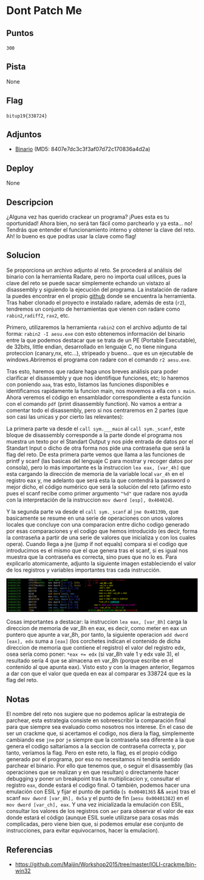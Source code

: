 # Dont Patch Me

## Puntos
`300`

## Pista
None

## Flag
`bitup19{338724}`

## Adjuntos
* [Binario](files/aesu.exe) (MD5: 8407e7dc3c3f3af07d72c170836a4d2a)

## Deploy
None

## Descripcion
¿Alguna vez has querido crackear un programa? ¡Pues esta es tu oportunidad! Ahora bien, no será tan fácil como parchearlo y ya esta... no! Tendrás que entender el funcionamiento interno y obtener la clave del reto. Ah! lo bueno es que podras usar la clave como flag!

## Solucion
Se proporciona un archivo adjunto al reto. Se procederá al análisis del binario con la herramienta Radare, pero no importa cual utilices, pues la clave del reto se puede sacar simplemente echando un vistazo al disassembly y siguiendo la ejecución del programa. La instalación de radare la puedes encontrar en el propio [github](https://github.com/radare/radare2) donde se encuentra la herramienta.
Tras haber clonado el proyecto e instalado radare, además de esta (`r2`), tendremos un conjunto de herramientas que vienen con radare como `rabin2`,`radiff2`, `rax2`, etc. 

Primero, utilizaremos la herramienta `rabin2` con el archivo adjunto de tal forma: `rabin2 -I aesu.exe` con esto obtenemos información del binario entre la que podemos destacar que se trata de un PE (Portable Executable), de 32bits, little endian, desarrollado en lenguaje C, no tiene ninguna proteccion (canary,nx, etc...), stripeado y bueno... que es un ejecutable de windows.Abriremos el programa con radare con el comando `r2 aesu.exe`. 

Tras esto, haremos que radare haga unos breves análisis para poder clarificar el disassembly y que nos identifique funciones, etc; lo haremos con poniendo `aaa`, tras esto, listamos las funciones disponibles e identificamos rapidamente la funcion main, nos movemos a ella con `s main`. Ahora veremos el código en ensamblador correspondiente a esta función con el comando `pdf` (print disassembly function). No vamos a entrar a comentar todo el disassembly, pero si nos centraremos en 2 partes (que son casi las unicas y por cierto las relevantes): 

La primera parte va desde el `call sym.___main` al `call sym._scanf`, este bloque de disassembly corresponde a la parte donde el programa nos muestra un texto por el Standart Output y nos pide entrada de datos por el Standart Input o dicho de otra forma nos pide una contraseña que será la flag del reto. De esta primera parte vemos que llama a las funciones de printf y scanf (las basicas del lenguaje C para mostrar y recoger datos por consola), pero lo más importante es la instruccion `lea eax, [var_4h]` que esta cargando la dirección de memoria de la variable local `var_4h` en el registro eax y, me adelanto que será esta la que contendrá la password o mejor dicho, el código numérico que será la solución del reto (afirmo esto pues el scanf recibe como primer argumento `"%d"` que radare nos ayuda con la interpretación de la instruccion `mov dword [esp], 0x404024`). 

Y la segunda parte va desde el `call sym._scanf` al `jne 0x40139b`, que basicamente se resume en una serie de operaciones con unos valores locales que concluye con una comparacion entre dicho codigo generado por esas comparaciones y el codigo que hemos introducido (es decir, forma la contraseña a partir de una serie de valores que inicializa y con los cuales opera). Cuando llega a jne (jump if not equals) compara si el codigo que introducimos es el mismo que el que genera tras el scanf, si es igual nos muestra que la contraseña es correcta, sino pues que no lo es. Para explicarlo atomicamente, adjunto la siguiente imagen estableciendo el valor de los registros y variables importantes tras cada instrucción.

![disass_explained](media/disass_explained.jpg)

Cosas importantes a destacar: la instruccion `lea eax, [var_8h]` carga la direccion de memoria de var_8h en eax, es decir, como meter en eax un puntero que apunte a var_8h, por tanto, la siguiente operacion `add dword [eax], edx` suma a `[eax]` (los corchetes indican el contenido de dicha direccion de memoria que contiene el registro) el valor del registro edx, osea sería como poner: `*eax += edx` (si var_8h vale 1 y edx vale 3), el resultado sería 4 que se almacena en var_8h (porque escribe en el contenido al que apunta eax). Visto esto y con la imagen anterior, llegamos a dar con que el valor que queda en eax al comparar es 338724 que es la flag del reto.

## Notas
El nombre del reto nos sugiere que no podemos aplicar la estrategia de parchear, esta estrategia consiste en sobreescribir la comparación final para que siempre sea evaluado como nosotros nos interese. En el caso de ser un crackme que, si acertamos el codigo, nos diera la flag, simplemente cambiando ese `jne` por `je` siempre que la contraseña sea diferente a la que genera el codigo saltaríamos a la seccion de contraseña correcta y, por tanto, veríamos la flag. Pero en este reto, la flag, es el propio código generado por el programa, por eso no necesitamos ni tendría sentido parchear el binario. Por ello que tenemos que, o seguir el disassembly (las operaciones que se realizan y en que resultan) o directamente hacer debugging y poner un breakpoint tras la multiplicacion y, consultar el registro `eax`, donde estará el codigo final. O también, podemos hacer una emulación con ESIL y fijar el punto de partida (`s 0x00401365` && `aeim`) tras el scanf `mov dword [var_8h], 0x5a` y el punto de fin (`aesu 0x00401382`) en el `mov dword [var_ch], eax`. Y una vez inicializada la emulación con ESIL, consultar los valores de los registros con `aer` para observar el valor de eax donde estará el código (aunque ESIL suele utilizarse para cosas más complicadas, pero viene bien que, si podemos emular ese conjunto de instrucciones, para evitar equivocarnos, hacer la emulacion).

## Referencias
* https://github.com/Maijin/Workshop2015/tree/master/IOLI-crackme/bin-win32